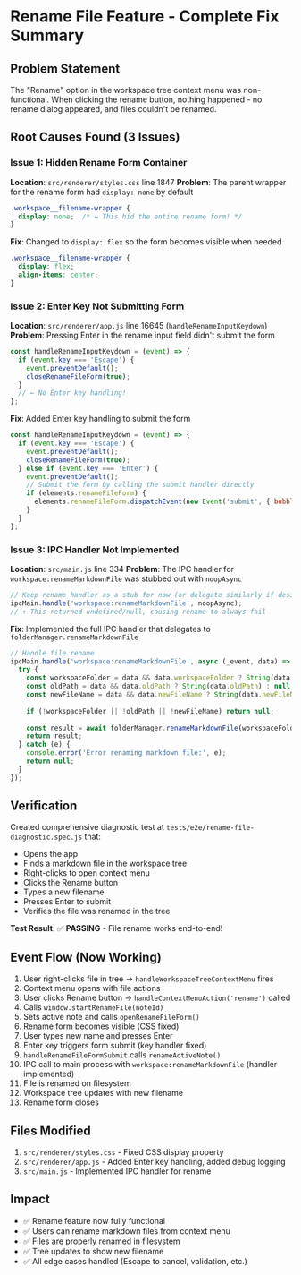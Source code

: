 # Rename File Feature - Complete Fix Summary

## Problem Statement
The "Rename" option in the workspace tree context menu was non-functional. When clicking the rename button, nothing happened - no rename dialog appeared, and files couldn't be renamed.

## Root Causes Found (3 Issues)

### Issue 1: Hidden Rename Form Container
**Location**: `src/renderer/styles.css` line 1847
**Problem**: The parent wrapper for the rename form had `display: none` by default
```css
.workspace__filename-wrapper {
  display: none;  /* ← This hid the entire rename form! */
}
```
**Fix**: Changed to `display: flex` so the form becomes visible when needed
```css
.workspace__filename-wrapper {
  display: flex;
  align-items: center;
}
```

### Issue 2: Enter Key Not Submitting Form
**Location**: `src/renderer/app.js` line 16645 (`handleRenameInputKeydown`)
**Problem**: Pressing Enter in the rename input field didn't submit the form
```javascript
const handleRenameInputKeydown = (event) => {
  if (event.key === 'Escape') {
    event.preventDefault();
    closeRenameFileForm(true);
  }
  // ← No Enter key handling!
};
```
**Fix**: Added Enter key handling to submit the form
```javascript
const handleRenameInputKeydown = (event) => {
  if (event.key === 'Escape') {
    event.preventDefault();
    closeRenameFileForm(true);
  } else if (event.key === 'Enter') {
    event.preventDefault();
    // Submit the form by calling the submit handler directly
    if (elements.renameFileForm) {
      elements.renameFileForm.dispatchEvent(new Event('submit', { bubbles: true, cancelable: true }));
    }
  }
};
```

### Issue 3: IPC Handler Not Implemented
**Location**: `src/main.js` line 334
**Problem**: The IPC handler for `workspace:renameMarkdownFile` was stubbed out with `noopAsync`
```javascript
// Keep rename handler as a stub for now (or delegate similarly if desired)
ipcMain.handle('workspace:renameMarkdownFile', noopAsync);
// ↑ This returned undefined/null, causing rename to always fail
```
**Fix**: Implemented the full IPC handler that delegates to `folderManager.renameMarkdownFile`
```javascript
// Handle file rename
ipcMain.handle('workspace:renameMarkdownFile', async (_event, data) => {
  try {
    const workspaceFolder = data && data.workspaceFolder ? String(data.workspaceFolder) : null;
    const oldPath = data && data.oldPath ? String(data.oldPath) : null;
    const newFileName = data && data.newFileName ? String(data.newFileName) : null;
    
    if (!workspaceFolder || !oldPath || !newFileName) return null;
    
    const result = await folderManager.renameMarkdownFile(workspaceFolder, oldPath, newFileName);
    return result;
  } catch (e) {
    console.error('Error renaming markdown file:', e);
    return null;
  }
});
```

## Verification
Created comprehensive diagnostic test at `tests/e2e/rename-file-diagnostic.spec.js` that:
- Opens the app
- Finds a markdown file in the workspace tree
- Right-clicks to open context menu
- Clicks the Rename button
- Types a new filename
- Presses Enter to submit
- Verifies the file was renamed in the tree

**Test Result**: ✅ **PASSING** - File rename works end-to-end!

## Event Flow (Now Working)
1. User right-clicks file in tree → `handleWorkspaceTreeContextMenu` fires
2. Context menu opens with file actions
3. User clicks Rename button → `handleContextMenuAction('rename')` called
4. Calls `window.startRenameFile(noteId)` 
5. Sets active note and calls `openRenameFileForm()`
6. Rename form becomes visible (CSS fixed)
7. User types new name and presses Enter
8. Enter key triggers form submit (key handler fixed)
9. `handleRenameFileFormSubmit` calls `renameActiveNote()`
10. IPC call to main process with `workspace:renameMarkdownFile` (handler implemented)
11. File is renamed on filesystem
12. Workspace tree updates with new filename
13. Rename form closes

## Files Modified
1. `src/renderer/styles.css` - Fixed CSS display property
2. `src/renderer/app.js` - Added Enter key handling, added debug logging
3. `src/main.js` - Implemented IPC handler for rename

## Impact
- ✅ Rename feature now fully functional
- ✅ Users can rename markdown files from context menu
- ✅ Files are properly renamed in filesystem
- ✅ Tree updates to show new filename
- ✅ All edge cases handled (Escape to cancel, validation, etc.)
